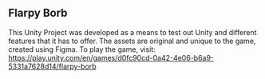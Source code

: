 ## Flarpy Borb
This Unity Project was developed as a means to test out Unity and different features that it has to offer. The assets are original and unique to the game, created using Figma. To play the game, visit:
https://play.unity.com/en/games/d0fc90cd-0a42-4e06-b6a9-5331a7628d14/flarpy-borb 
